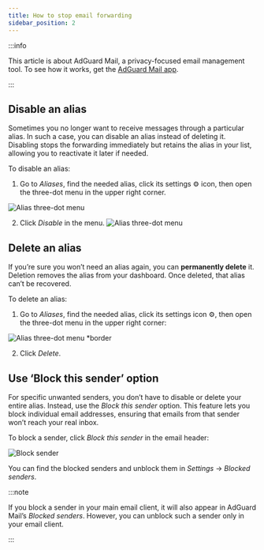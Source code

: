```yaml
---
title: How to stop email forwarding
sidebar_position: 2
---
```


:::info

This article is about AdGuard Mail, a privacy-focused email management tool. To see how it works, get the [AdGuard Mail app](https://agrd.io/download-kb-mail).

:::

## Disable an alias

Sometimes you no longer want to receive messages through a particular alias. In such a case, you can disable an alias instead of deleting it. Disabling stops the forwarding immediately but retains the alias in your list, allowing you to reactivate it later if needed.

To disable an alias:

1. Go to *Aliases*, find the needed alias, click its settings ⚙️ icon, then open the three-dot menu in the upper right corner.

![Alias three-dot menu](https://cdn.adtidy.org/content/kb/mail/alias-disable.png)

2. Click *Disable* in the menu.
![Alias three-dot menu](https://cdn.adtidy.org/content/kb/mail/disable_alias.png)

## Delete an alias

If you’re sure you won’t need an alias again, you can **permanently delete** it. Deletion removes the alias from your dashboard. Once deleted, that alias can’t be recovered.

To delete an alias:

1. Go to *Aliases*, find the needed alias, click its settings icon ⚙️, then open the three-dot menu in the upper right corner:

![Alias three-dot menu *border](https://cdn.adtidy.org/content/kb/mail/alias-disable.png)

2. Click *Delete*.

## Use ‘Block this sender’ option
For specific unwanted senders, you don’t have to disable or delete your entire alias. Instead, use the *Block this sender* option. This feature lets you block individual email addresses, ensuring that emails from that sender won’t reach your real inbox.

To block a sender, click *Block this sender* in the email header:

![Block sender](https://cdn.adtidy.org/content/kb/mail/block-sender.png)

You can find the blocked senders and unblock them in *Settings* → *Blocked senders*.

:::note

If you block a sender in your main email client, it will also appear in AdGuard Mail’s *Blocked senders*. However, you can unblock such a sender only in your email client.

:::
